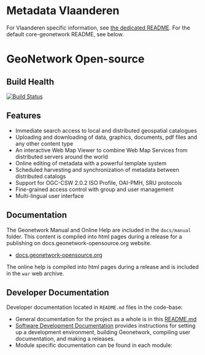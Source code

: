 # Metadata Vlaanderen

For Vlaanderen specific information, see [the dedicated README](vlaanderen/README.md). 
For the default core-geonetwork README, see below.


# GeoNetwork Open-source

## Build Health

[![Build Status](https://github.com/geonetwork/core-geonetwork/actions/workflows/linux.yml/badge.svg?branch=main)](https://github.com/geonetwork/core-geonetwork/actions/workflows/linux.yml?query=branch%3Amain)

## Features

* Immediate search access to local and distributed geospatial catalogues
* Uploading and downloading of data, graphics, documents, pdf files and any other content type
* An interactive Web Map Viewer to combine Web Map Services from distributed servers around the world
* Online editing of metadata with a powerful template system
* Scheduled harvesting and synchronization of metadata between distributed catalogs
* Support for OGC-CSW 2.0.2 ISO Profile, OAI-PMH, SRU protocols
* Fine-grained access control with group and user management
* Multi-lingual user interface

## Documentation

The Geonetwork Manual and Online Help are included in the `docs/manual` folder. This content is compiled into html pages during a release for a publishing on docs.geonetwork-opensource.org website.

* [docs.geonetwork-opensource.org](https://docs.geonetwork-opensource.org)

The online help is compiled into html pages during a release and is included in the `war` web archive.

## Developer Documentation

Developer documentation located in ``README.md`` files in the code-base:

* General documentation for the project as a whole is in this [README.md](README.md)
* [Software Development Documentation](/software_development/) provides instructions for setting up a development environment, building Geonetwork, compiling user documentation, and making a releases.
* Module specific documentation can be found in each module:

